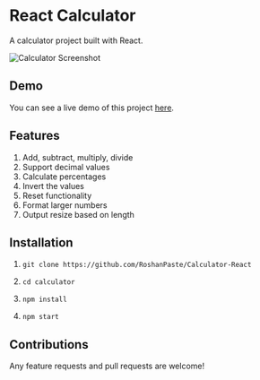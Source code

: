 # React Calculator

A calculator project built with React.

![Calculator Screenshot](https://cdn.discordapp.com/attachments/1089201300568277094/1166270476742557746/Screenshot_48.jpg.png?ex=6549e105&is=65376c05&hm=b1e4e774a2ae75b819fc47b6622af8cd1996482d933f513bdfc3c9db80718447&)

## Demo

You can see a live demo of this project [here](https://calculator-react-assignment.netlify.app/).

## Features

1. Add, subtract, multiply, divide
2. Support decimal values
3. Calculate percentages
4. Invert the values
5. Reset functionality
6. Format larger numbers
7. Output resize based on length

## Installation

1. `git clone https://github.com/RoshanPaste/Calculator-React`

2. `cd calculator`

3. `npm install`

4. `npm start`

## Contributions

Any feature requests and pull requests are welcome!


